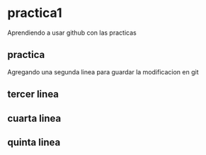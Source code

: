 # practica1
Aprendiendo a usar github con las practicas

## practica 
Agregando una segunda linea para guardar la modificacion en git

## tercer linea
## cuarta linea 
## quinta linea 